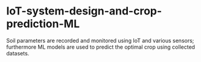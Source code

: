 # IoT-system-design-and-crop-prediction-ML
Soil parameters are recorded and monitored using IoT and various sensors; furthermore ML models are used to predict the optimal crop using collected datasets.
